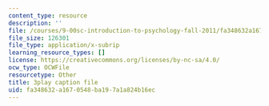 ```yaml
---
content_type: resource
description: ''
file: /courses/9-00sc-introduction-to-psychology-fall-2011/fa348632a1670548ba197a1a824b16ec_zPPsdsAQBx4.srt
file_size: 126301
file_type: application/x-subrip
learning_resource_types: []
license: https://creativecommons.org/licenses/by-nc-sa/4.0/
ocw_type: OCWFile
resourcetype: Other
title: 3play caption file
uid: fa348632-a167-0548-ba19-7a1a824b16ec
---
```

